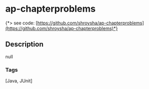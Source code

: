# ap-chapterproblems
{*> see code: [https://github.com/shroysha/ap-chapterproblems](https://github.com/shroysha/ap-chapterproblems)*}

## Description
null

### Tags
[Java, JUnit]
